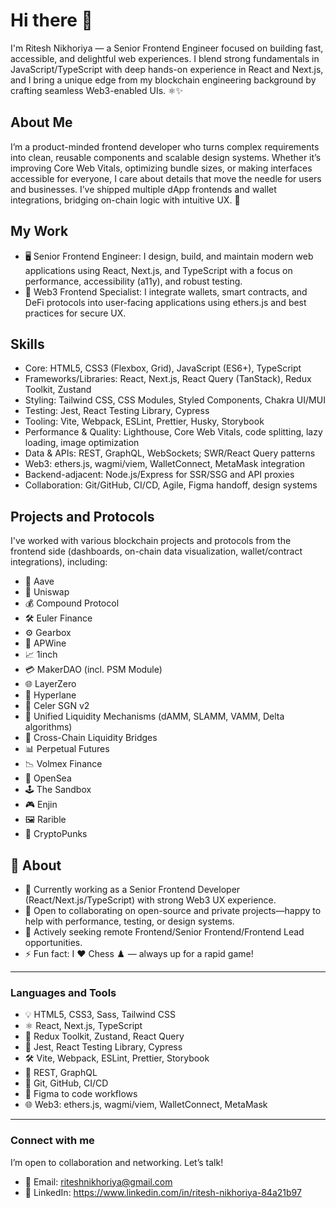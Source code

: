 # Hi there 👋

I'm Ritesh Nikhoriya — a Senior Frontend Engineer focused on building fast, accessible, and delightful web experiences. I blend strong fundamentals in JavaScript/TypeScript with deep hands-on experience in React and Next.js, and I bring a unique edge from my blockchain engineering background by crafting seamless Web3-enabled UIs. ⚛️✨

## About Me
I’m a product-minded frontend developer who turns complex requirements into clean, reusable components and scalable design systems. Whether it’s improving Core Web Vitals, optimizing bundle sizes, or making interfaces accessible for everyone, I care about details that move the needle for users and businesses. I’ve shipped multiple dApp frontends and wallet integrations, bridging on-chain logic with intuitive UX. 🔗

## My Work
- 🖥️ Senior Frontend Engineer: I design, build, and maintain modern web applications using React, Next.js, and TypeScript with a focus on performance, accessibility (a11y), and robust testing.
- 🔗 Web3 Frontend Specialist: I integrate wallets, smart contracts, and DeFi protocols into user-facing applications using ethers.js and best practices for secure UX.

## Skills
- Core: HTML5, CSS3 (Flexbox, Grid), JavaScript (ES6+), TypeScript
- Frameworks/Libraries: React, Next.js, React Query (TanStack), Redux Toolkit, Zustand
- Styling: Tailwind CSS, CSS Modules, Styled Components, Chakra UI/MUI
- Testing: Jest, React Testing Library, Cypress
- Tooling: Vite, Webpack, ESLint, Prettier, Husky, Storybook
- Performance & Quality: Lighthouse, Core Web Vitals, code splitting, lazy loading, image optimization
- Data & APIs: REST, GraphQL, WebSockets; SWR/React Query patterns
- Web3: ethers.js, wagmi/viem, WalletConnect, MetaMask integration
- Backend-adjacent: Node.js/Express for SSR/SSG and API proxies
- Collaboration: Git/GitHub, CI/CD, Agile, Figma handoff, design systems

## Projects and Protocols
I've worked with various blockchain projects and protocols from the frontend side (dashboards, on-chain data visualization, wallet/contract integrations), including:
- 🏦 Aave
- 🔄 Uniswap
- 💰 Compound Protocol
- 🛠 Euler Finance
- ⚙️ Gearbox
- 🍇 APWine
- 📈 1inch
- 💳 MakerDAO (incl. PSM Module)
- 🌐 LayerZero
- 🌉 Hyperlane
- 🔄 Celer SGN v2
- 💱 Unified Liquidity Mechanisms (dAMM, SLAMM, VAMM, Delta algorithms)
- 🔀 Cross-Chain Liquidity Bridges
- 📊 Perpetual Futures
- 📉 Volmex Finance
- 🎨 OpenSea
- 🕹️ The Sandbox
- 🎮 Enjin
- 🖼️ Rarible
- 👾 CryptoPunks

## 🧐 About
- 🌱 Currently working as a Senior Frontend Developer (React/Next.js/TypeScript) with strong Web3 UX experience.
- 🤝 Open to collaborating on open-source and private projects—happy to help with performance, testing, or design systems.
- 💼 Actively seeking remote Frontend/Senior Frontend/Frontend Lead opportunities.
- ⚡ Fun fact: I ❤️ Chess ♟️ — always up for a rapid game!

---

### Languages and Tools
- 💡 HTML5, CSS3, Sass, Tailwind CSS
- ⚛️ React, Next.js, TypeScript
- 🔧 Redux Toolkit, Zustand, React Query
- 🧪 Jest, React Testing Library, Cypress
- 🛠️ Vite, Webpack, ESLint, Prettier, Storybook
- 🔌 REST, GraphQL
- 🧰 Git, GitHub, CI/CD
- 🧭 Figma to code workflows
- 🌐 Web3: ethers.js, wagmi/viem, WalletConnect, MetaMask

---

### Connect with me
I’m open to collaboration and networking. Let’s talk!
- 📧 Email: [riteshnikhoriya@gmail.com](mailto:riteshnikhoriya@gmail.com)
- 🔗 LinkedIn: https://www.linkedin.com/in/ritesh-nikhoriya-84a21b97

